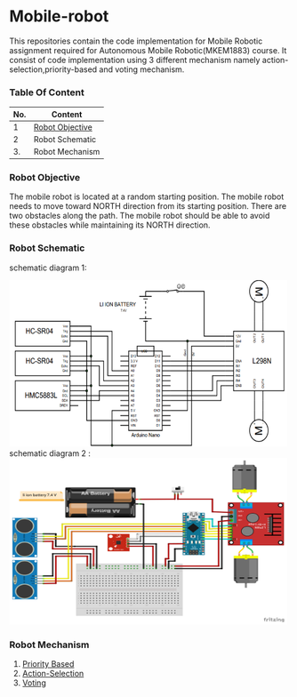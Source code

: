 # Mobile-robot
This repositories contain the code implementation for Mobile Robotic assignment required for Autonomous Mobile Robotic(MKEM1883) course. It consist of code implementation using 3 different mechanism namely action-selection,priority-based and voting mechanism.

### Table Of Content

| No. | Content         |
|-----|-----------------|
| 1   | [Robot Objective](#robot-objective) |
| 2   | Robot Schematic |
| 3.  | Robot Mechanism |

### Robot Objective

The mobile robot is located at a random
starting position. The mobile robot needs
to move toward NORTH direction from
its starting position. There are two
obstacles along the path. The mobile
robot should be able to avoid these
obstacles while maintaining its NORTH
direction.

### Robot Schematic

schematic diagram 1:
<div>
<img src="./img/schematic_diagram1.PNG" width="500" height="300"/>
</div>
schematic diagram 2 :
<div>
<img src="./img/schematic_diagram2.PNG" width="500" height="300"/>
</div>

### Robot Mechanism
1. [Priority Based](./mechanism/priority-based)
2. [Action-Selection](./mechanism/action-selection)
3. [Voting](./mechanism/voting)
